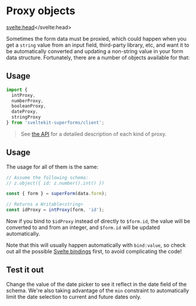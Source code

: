 <script lang="ts">
	import Form from './Form.svelte'
  import Next from '$lib/Next.svelte'
	import SuperDebug from 'sveltekit-superforms/client/SuperDebug.svelte'
  import { concepts } from '$lib/navigation/sections'

	export let data;
</script>

# Proxy objects

<svelte:head><title>Proxy objects</title></svelte:head>

Sometimes the form data must be proxied, which could happen when you get a `string` value from an input field, third-party library, etc, and want it to be automatically converted and updating a non-string value in your form data structure. Fortunately, there are a number of objects available for that:

## Usage

```ts
import {
  intProxy,
  numberProxy,
  booleanProxy,
  dateProxy,
  stringProxy
} from 'sveltekit-superforms/client';
```

> See [the API](/api#proxy-objects) for a detailed description of each kind of proxy.

## Usage

The usage for all of them is the same:

```ts
// Assume the following schema:
// z.object({ id: z.number().int() })

const { form } = superForm(data.form);

// Returns a Writable<string>
const idProxy = intProxy(form, 'id');
```

Now if you bind to `$idProxy` instead of directly to `$form.id`, the value will be converted to and from an integer, and `$form.id` will be updated automatically.

Note that this will usually happen automatically with `bind:value`, so check out all the possible [Svelte bindings](https://svelte.dev/tutorial/text-inputs) first, to avoid complicating the code!

## Test it out

Change the value of the date picker to see it reflect in the date field of the schema. We're also taking advantage of the `min` constraint to automatically limit the date selection to current and future dates only.

<Form {data} />

<Next section={concepts} />
